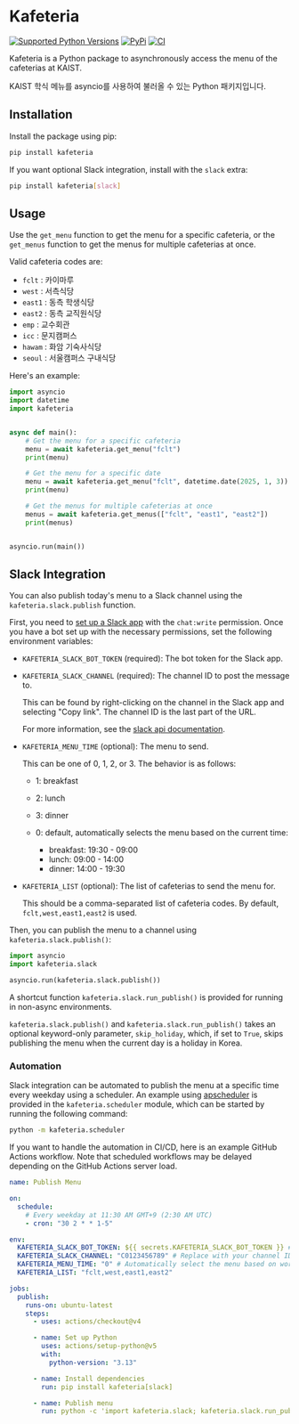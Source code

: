 # Kafeteria

[![Supported Python Versions](https://img.shields.io/pypi/pyversions/kafeteria?logo=python&logoColor=white)](https://pypi.org/project/kafeteria/)
[![PyPi](https://img.shields.io/pypi/v/kafeteria?logo=pypi&logoColor=white)](https://pypi.org/project/kafeteria/)
[![CI](https://github.com/kmnhan/kafeteria/actions/workflows/ci.yml/badge.svg)](https://github.com/kmnhan/kafeteria/actions/workflows/ci.yml)

Kafeteria is a Python package to asynchronously access the menu of the cafeterias at KAIST.

KAIST 학식 메뉴를 asyncio를 사용하여 불러올 수 있는 Python 패키지입니다.

## Installation

Install the package using pip:

```bash
pip install kafeteria
```

If you want optional Slack integration, install with the `slack` extra:

```bash
pip install kafeteria[slack]
```

## Usage

Use the `get_menu` function to get the menu for a specific cafeteria, or the `get_menus` function to get the menus for multiple cafeterias at once.

Valid cafeteria codes are:

- `fclt` : 카이마루
- `west` : 서측식당
- `east1` : 동측 학생식당
- `east2` : 동측 교직원식당
- `emp` : 교수회관
- `icc` : 문지캠퍼스
- `hawam` : 화암 기숙사식당
- `seoul` : 서울캠퍼스 구내식당

Here's an example:

```python
import asyncio
import datetime
import kafeteria


async def main():
    # Get the menu for a specific cafeteria
    menu = await kafeteria.get_menu("fclt")
    print(menu)

    # Get the menu for a specific date
    menu = await kafeteria.get_menu("fclt", datetime.date(2025, 1, 3))
    print(menu)

    # Get the menus for multiple cafeterias at once
    menus = await kafeteria.get_menus(["fclt", "east1", "east2"])
    print(menus)


asyncio.run(main())
```

## Slack Integration

You can also publish today's menu to a Slack channel using the `kafeteria.slack.publish` function.

First, you need to [set up a Slack app](https://api.slack.com/quickstart#creating) with the `chat:write` permission. Once you have a bot set up with the necessary permissions, set the following environment variables:

- `KAFETERIA_SLACK_BOT_TOKEN` (required): The bot token for the Slack app.

- `KAFETERIA_SLACK_CHANNEL` (required): The channel ID to post the message to.

  This can be found by right-clicking on the channel in the Slack app and selecting "Copy link". The channel ID is the last part of the URL.

  For more information, see the [slack api documentation](https://api.slack.com/messaging/sending>).

- `KAFETERIA_MENU_TIME` (optional): The menu to send.

  This can be one of 0, 1, 2, or 3. The behavior is as follows:

  - 1: breakfast
  - 2: lunch
  - 3: dinner
  - 0: default, automatically selects the menu based on the current time:

    - breakfast: 19:30 - 09:00
    - lunch: 09:00 - 14:00
    - dinner: 14:00 - 19:30

- `KAFETERIA_LIST` (optional): The list of cafeterias to send the menu for.

  This should be a comma-separated list of cafeteria codes. By default, `fclt,west,east1,east2` is used.

Then, you can publish the menu to a channel using `kafeteria.slack.publish()`:

```python
import asyncio
import kafeteria.slack

asyncio.run(kafeteria.slack.publish())
```

A shortcut function `kafeteria.slack.run_publish()` is provided for running in non-async environments.

`kafeteria.slack.publish()` and `kafeteria.slack.run_publish()` takes an optional keyword-only parameter, `skip_holiday`, which, if set to `True`, skips publishing the menu when the current day is a holiday in Korea.

### Automation

Slack integration can be automated to publish the menu at a specific time every weekday using a scheduler. An example using [apscheduler](https://apscheduler.readthedocs.io/) is provided in the `kafeteria.scheduler` module, which can be started by running the following command:

```bash
python -m kafeteria.scheduler
```

If you want to handle the automation in CI/CD, here is an example GitHub Actions workflow. Note that scheduled workflows may be delayed depending on the GitHub Actions server load.

```yaml
name: Publish Menu

on:
  schedule:
    # Every weekday at 11:30 AM GMT+9 (2:30 AM UTC)
    - cron: "30 2 * * 1-5"

env:
  KAFETERIA_SLACK_BOT_TOKEN: ${{ secrets.KAFETERIA_SLACK_BOT_TOKEN }} # Set in repository secrets
  KAFETERIA_SLACK_CHANNEL: "C0123456789" # Replace with your channel ID
  KAFETERIA_MENU_TIME: "0" # Automatically select the menu based on workflow run time
  KAFETERIA_LIST: "fclt,west,east1,east2"

jobs:
  publish:
    runs-on: ubuntu-latest
    steps:
      - uses: actions/checkout@v4

      - name: Set up Python
        uses: actions/setup-python@v5
        with:
          python-version: "3.13"

      - name: Install dependencies
        run: pip install kafeteria[slack]

      - name: Publish menu
        run: python -c 'import kafeteria.slack; kafeteria.slack.run_publish(skip_holiday=True)'
```
